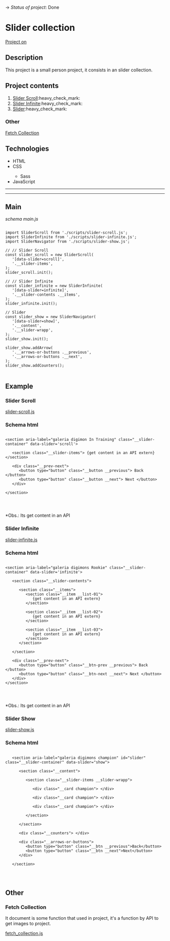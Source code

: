 -> _Status of project_: Done

# Slider collection

<a href = 'http://types-sliders.vercel.app/'>Project on</a>

## Description

<p>This project is a small person project, it consists in an slider collection.</p>

## Project contents

<ol>
   <li><a href='#sliderScroll'>Slider Scroll</a>:heavy_check_mark:</li>
   <li><a href='#sliderInfinite'>Slider Infinite</a>:heavy_check_mark:</li>
   <li><a href = '#sliderShow' >Slider</a>:heavy_check_mark:</li>
</ol>

### Other

<a href='#fetchCollection'>Fetch Collection</a>

## Technologies

<ul>
   <li>HTML</li>
   <li>CSS</li>
   <ul>
      <li>Sass</li>
   </ul>
   <li>JavaScript</li>
</ul>

<hr>
<hr>

<h2 id = 'main'>Main</h2>

_schema main.js_

<pre>
<code>
import SliderScroll from './scripts/slider-scroll.js';
import SliderInfinite from './scripts/slider-infinite.js';
import SliderNavigator from './scripts/slider-show.js';

// // Slider Scroll
const slider_scroll = new SliderScroll(
   '[data-slider=scroll]',
   '.__slider-items',
);
slider_scroll.init();

// // Slider Infinite
const slider_infinite = new SliderInfinite(
   '[data-slider=infinite]',
   '.__slider-contents .__items',
);
slider_infinite.init();

// Slider
const slider_show = new SliderNavigator(
   '[data-slider=show]',
   '.__content',
   '.__slider-wrapp',
);
slider_show.init();

slider_show.addArrow(
   '.__arrows-or-buttons .__previous',
   '.__arrows-or-buttons .__next',
);
slider_show.addCounters();
</code>
</pre>

<h2>Example</h2>

<h3 id = 'sliderScroll'>Slider Scroll</h3>

<a href="https://github.com/AlvesPHGA/slider/blob/main/scripts/slider-scroll.js" >slider-scroll.js</a>

### Schema html

<pre>
<code>
&lt;section aria-label="galeria digimon In Training" class="__slider-container" data-slider='scroll'&gt;

   &lt;section class="__slider-items"&gt; {get content in an API extern}  &lt;/section&gt;
   
   &lt;div class="__prev-next"&gt;
      &lt;button type="button" class="__button __previous"&gt; Back &lt;/button&gt;
      &lt;button type="button" class="__button __next"&gt; Next &lt;/button&gt;
   &lt;/div&gt;
   
&lt;/section&gt;
</pre>
</code>

\*Obs.: Its get content in an API

<h3 id = 'sliderInfinite'>Slider Infinite</h3>

<a href="https://github.com/AlvesPHGA/slider/blob/main/scripts/slider-infinite.js" >slider-infinite.js</a>

### Schema html

<pre>
<code>
&lt;section aria-label="galeria digimons Rookie" class="__slider-container" data-slider='infinite'&gt;

   &lt;section class="__slider-contents"&gt;
   
      &lt;section class="__items"&gt;
         &lt;section class="__item __list-01"&gt;
            {get content in an API extern}
         &lt;/section&gt;
         
         &lt;section class="__item __list-02"&gt;
            {get content in an API extern}
         &lt;/section&gt;
         
         &lt;section class="__item __list-03"&gt;
            {get content in an API extern}
         &lt;/section&gt;
      &lt;/section&gt;
      
   &lt;/section&gt;

   &lt;div class="__prev-next"&gt;
      &lt;button type="button" class="__btn-prev __previous"&gt; Back  &lt;/button&gt;
      &lt;button type="button" class="__btn-next __next"&gt; Next &lt;/button&gt;
   &lt;/div&gt;
&lt;/section&gt;
</pre>
</code>

\*Obs.: Its get content in an API

<h3 id = 'sliderShow'>Slider Show</h3>

<a href="https://github.com/AlvesPHGA/slider/blob/main/scripts/slider-show.js" >slider-show.js</a>

### Schema html

<pre>
<code>
   &lt;section aria-label="galeria digimons champion" id="slider" class="__slider-container" data-slider="show"&gt;

      &lt;section class="__content"&gt;

         &lt;section class="__slider-items __slider-wrapp"&gt;

            &lt;div class="__card champion"&gt; &lt;/div&gt;

            &lt;div class="__card champion"&gt; &lt;/div&gt;

            &lt;div class="__card champion"&gt; &lt;/div&gt;

         &lt;/section&gt;

      &lt;/section&gt;

      &lt;div class="__counters"&gt; &lt;/div&gt;

      &lt;div class="__arrows-or-buttons"&gt;
         &lt;button type="button" class="__btn __previous"&gt;Back&lt;/button&gt;
         &lt;button type="button" class="__btn __next"&gt;Next&lt;/button&gt;
      &lt;/div&gt;

   &lt;/section&gt;
</pre>
</code>

## Other

<h3 id = 'fetchCollection'>Fetch Collection</h3>
<p> It document is some function that used in project, it's a function by API to get images to project.</p>

<a href = 'https://github.com/AlvesPHGA/slider/blob/main/scripts/fetch_collection.js'>fetch_collection.js</a>
